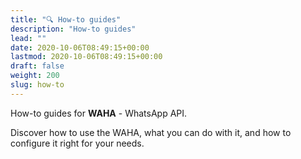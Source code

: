 ```yaml
---
title: "🔍 How-to guides"
description: "How-to guides"
lead: ""
date: 2020-10-06T08:49:15+00:00
lastmod: 2020-10-06T08:49:15+00:00
draft: false
weight: 200
slug: how-to
---
```


How-to guides for **WAHA** - WhatsApp API. 

Discover how to use the WAHA, what you can do with it, and how to configure it right for your needs. 


